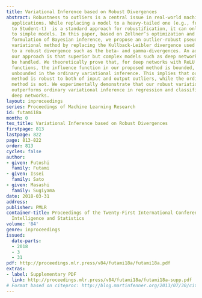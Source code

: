 ```yaml
---
title: Variational Inference based on Robust Divergences
abstract: Robustness to outliers is a central issue in real-world machine learning
  applications. While replacing a model to a heavy-tailed one (e.g., from Gaussian
  to Student-t)  is a standard approach for robustification, it can only be applied
  to simple models. In this paper, based on Zellner’s optimization and variational
  formulation of Bayesian inference, we propose an outlier-robust pseudo-Bayesian
  variational method by replacing the Kullback-Leibler divergence used for data fitting
  to a robust divergence such as the beta- and gamma-divergences. An advantage of
  our approach is that superior but complex models such as deep networks can also
  be handled. We theoretically prove that, for deep networks with ReLU activation
  functions, the influence function in our proposed method is bounded, while it is
  unbounded in the ordinary variational inference. This implies that our proposed
  method is robust to both of input and output outliers, while the ordinary variational
  method is not. We experimentally demonstrate that our robust variational method
  outperforms ordinary variational inference in regression and classification with
  deep networks.
layout: inproceedings
series: Proceedings of Machine Learning Research
id: futami18a
month: 0
tex_title: Variational Inference based on Robust Divergences
firstpage: 813
lastpage: 822
page: 813-822
order: 813
cycles: false
author:
- given: Futoshi
  family: Futami
- given: Issei
  family: Sato
- given: Masashi
  family: Sugiyama
date: 2018-03-31
address: 
publisher: PMLR
container-title: Proceedings of the Twenty-First International Conference on Artficial
  Intelligence and Statistics
volume: '84'
genre: inproceedings
issued:
  date-parts:
  - 2018
  - 3
  - 31
pdf: http://proceedings.mlr.press/v84/futami18a/futami18a.pdf
extras:
- label: Supplementary PDF
  link: http://proceedings.mlr.press/v84/futami18a/futami18a-supp.pdf
# Format based on citeproc: http://blog.martinfenner.org/2013/07/30/citeproc-yaml-for-bibliographies/
---
```

